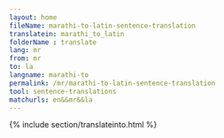 ```yaml
---
layout: home
fileName: marathi-to-latin-sentence-translation
translatein: marathi_to_latin
folderName : translate
lang: mr
from: mr
to: la
langname: marathi-to
permalink: /mr/marathi-to-latin-sentence-translation
tool: sentence-translations
matchurls: en&&mr&&la
---
```

{% include section/translateinto.html %}
